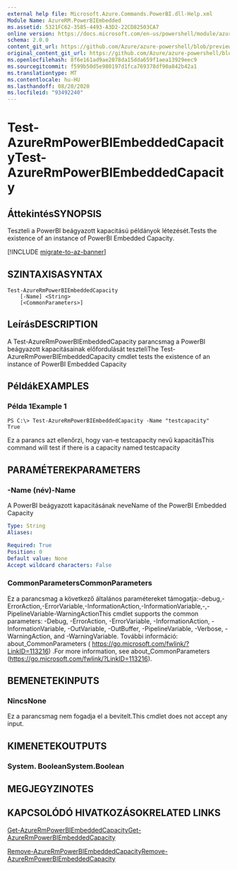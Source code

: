```yaml
---
external help file: Microsoft.Azure.Commands.PowerBI.dll-Help.xml
Module Name: AzureRM.PowerBIEmbedded
ms.assetid: 5321FC62-3585-4493-A3D2-22CD82503CA7
online version: https://docs.microsoft.com/en-us/powershell/module/azurerm.powerbiembedded/test-azurermpowerbiembeddedcapacity
schema: 2.0.0
content_git_url: https://github.com/Azure/azure-powershell/blob/preview/src/ResourceManager/PowerBIEmbedded/Commands.PowerBI/help/Test-AzureRmPowerBIEmbeddedCapacity.md
original_content_git_url: https://github.com/Azure/azure-powershell/blob/preview/src/ResourceManager/PowerBIEmbedded/Commands.PowerBI/help/Test-AzureRmPowerBIEmbeddedCapacity.md
ms.openlocfilehash: 8f6e161ad9ae2078da15dda659f1aea13929eec9
ms.sourcegitcommit: f599b50d5e980197d1fca769378df90a842b42a1
ms.translationtype: MT
ms.contentlocale: hu-HU
ms.lasthandoff: 08/20/2020
ms.locfileid: "93492240"
---
```

# <span data-ttu-id="9e86f-101">Test-AzureRmPowerBIEmbeddedCapacity</span><span class="sxs-lookup"><span data-stu-id="9e86f-101">Test-AzureRmPowerBIEmbeddedCapacity</span></span>

## <span data-ttu-id="9e86f-102">Áttekintés</span><span class="sxs-lookup"><span data-stu-id="9e86f-102">SYNOPSIS</span></span>
<span data-ttu-id="9e86f-103">Teszteli a PowerBI beágyazott kapacitású példányok létezését.</span><span class="sxs-lookup"><span data-stu-id="9e86f-103">Tests the existence of an instance of PowerBI Embedded Capacity.</span></span>

[!INCLUDE [migrate-to-az-banner](../../includes/migrate-to-az-banner.md)]

## <span data-ttu-id="9e86f-104">SZINTAXISA</span><span class="sxs-lookup"><span data-stu-id="9e86f-104">SYNTAX</span></span>

```
Test-AzureRmPowerBIEmbeddedCapacity 
    [-Name] <String> 
    [<CommonParameters>]
```

## <span data-ttu-id="9e86f-105">Leírás</span><span class="sxs-lookup"><span data-stu-id="9e86f-105">DESCRIPTION</span></span>
<span data-ttu-id="9e86f-106">A Test-AzureRmPowerBIEmbeddedCapacity parancsmag a PowerBI beágyazott kapacitásainak előfordulását teszteli</span><span class="sxs-lookup"><span data-stu-id="9e86f-106">The Test-AzureRmPowerBIEmbeddedCapacity cmdlet tests the existence of an instance of PowerBI Embedded Capacity</span></span>

## <span data-ttu-id="9e86f-107">Példák</span><span class="sxs-lookup"><span data-stu-id="9e86f-107">EXAMPLES</span></span>

### <span data-ttu-id="9e86f-108">Példa 1</span><span class="sxs-lookup"><span data-stu-id="9e86f-108">Example 1</span></span>
```
PS C:\> Test-AzureRmPowerBIEmbeddedCapacity -Name "testcapacity"
True
```

<span data-ttu-id="9e86f-109">Ez a parancs azt ellenőrzi, hogy van-e testcapacity nevű kapacitás</span><span class="sxs-lookup"><span data-stu-id="9e86f-109">This command will test if there is a capacity named testcapacity</span></span>

## <span data-ttu-id="9e86f-110">PARAMÉTEREK</span><span class="sxs-lookup"><span data-stu-id="9e86f-110">PARAMETERS</span></span>

### <span data-ttu-id="9e86f-111">-Name (név)</span><span class="sxs-lookup"><span data-stu-id="9e86f-111">-Name</span></span>
<span data-ttu-id="9e86f-112">A PowerBI beágyazott kapacitásának neve</span><span class="sxs-lookup"><span data-stu-id="9e86f-112">Name of the PowerBI Embedded Capacity</span></span>

```yaml
Type: String
Aliases: 

Required: True
Position: 0
Default value: None
Accept wildcard characters: False
```

### <span data-ttu-id="9e86f-113">CommonParameters</span><span class="sxs-lookup"><span data-stu-id="9e86f-113">CommonParameters</span></span>
<span data-ttu-id="9e86f-114">Ez a parancsmag a következő általános paramétereket támogatja:-debug,-ErrorAction,-ErrorVariable,-InformationAction,-InformationVariable,-,-PipelineVariable-WarningAction</span><span class="sxs-lookup"><span data-stu-id="9e86f-114">This cmdlet supports the common parameters: -Debug, -ErrorAction, -ErrorVariable, -InformationAction, -InformationVariable, -OutVariable, -OutBuffer, -PipelineVariable, -Verbose, -WarningAction, and -WarningVariable.</span></span> <span data-ttu-id="9e86f-115">További információ: about_CommonParameters ( https://go.microsoft.com/fwlink/?LinkID=113216) .</span><span class="sxs-lookup"><span data-stu-id="9e86f-115">For more information, see about_CommonParameters (https://go.microsoft.com/fwlink/?LinkID=113216).</span></span>

## <span data-ttu-id="9e86f-116">BEMENETEK</span><span class="sxs-lookup"><span data-stu-id="9e86f-116">INPUTS</span></span>

### <span data-ttu-id="9e86f-117">Nincs</span><span class="sxs-lookup"><span data-stu-id="9e86f-117">None</span></span>
<span data-ttu-id="9e86f-118">Ez a parancsmag nem fogadja el a bevitelt.</span><span class="sxs-lookup"><span data-stu-id="9e86f-118">This cmdlet does not accept any input.</span></span>

## <span data-ttu-id="9e86f-119">KIMENETEK</span><span class="sxs-lookup"><span data-stu-id="9e86f-119">OUTPUTS</span></span>

### <span data-ttu-id="9e86f-120">System. Boolean</span><span class="sxs-lookup"><span data-stu-id="9e86f-120">System.Boolean</span></span>

## <span data-ttu-id="9e86f-121">MEGJEGYZI</span><span class="sxs-lookup"><span data-stu-id="9e86f-121">NOTES</span></span>

## <span data-ttu-id="9e86f-122">KAPCSOLÓDÓ HIVATKOZÁSOK</span><span class="sxs-lookup"><span data-stu-id="9e86f-122">RELATED LINKS</span></span>

[<span data-ttu-id="9e86f-123">Get-AzureRmPowerBIEmbeddedCapacity</span><span class="sxs-lookup"><span data-stu-id="9e86f-123">Get-AzureRmPowerBIEmbeddedCapacity</span></span>](./Get-AzureRmPowerBIEmbeddedCapacity.md)

[<span data-ttu-id="9e86f-124">Remove-AzureRmPowerBIEmbeddedCapacity</span><span class="sxs-lookup"><span data-stu-id="9e86f-124">Remove-AzureRmPowerBIEmbeddedCapacity</span></span>](./Remove-AzureRmPowerBIEmbeddedCapacity.md)
